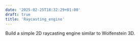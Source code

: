 ```yaml
---
date: '2025-02-25T18:32:29+01:00'
draft: true
title: 'Raycasting_engine'
---
```

Build a simple 2D raycasting engine similar to Wolfenstein 3D.